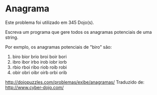 # Anagrama

Este problema foi utilizado em 345 Dojo(s).

Escreva um programa que gere todos os anagramas potenciais de uma string.

Por exmplo, os anagramas potenciais de "biro" são:

1. biro bior brio broi boir bori
2. ibro ibor irbo irob iobr iorb
3. rbio rboi ribo riob roib robi
4. obir obri oibr oirb orbi orib

http://dojopuzzles.com/problemas/exibe/anagramas/
Traduzido de: http://www.cyber-dojo.com/
